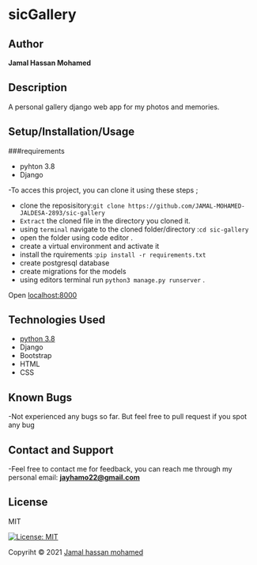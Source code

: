 # sicGallery
## Author

 **Jamal Hassan Mohamed**
## Description

A personal gallery django web app for my photos and memories.

## Setup/Installation/Usage

###requirements

* pyhton 3.8
* Django

-To acces this project, you can clone it using these steps ; 

* clone the reposisitory:```git clone https://github.com/JAMAL-MOHAMED-JALDESA-2893/sic-gallery```
* `Extract` the cloned file in the directory you cloned it.
* using `terminal` navigate to the cloned folder/directory :`cd sic-gallery`
* open the folder using code editor .
* create a virtual environment and activate it
* install the rquirements :```pip install -r requirements.txt```
* create postgresql database
* create migrations for the models
* using editors terminal run ```python3 manage.py runserver``` .

Open [localhost:8000](http://127.0.0.1:8000/)
        
## Technologies Used

* [python 3.8](https://github.com/topics/python) 
* Django
* Bootstrap
* HTML
* CSS

## Known Bugs

-Not experienced any bugs so far. But feel free to pull request  if you spot any bug

## Contact and Support

-Feel free to contact me for feedback, you can reach me through my personal email:
  **jayhamo22@gmail.com**
 
## License

MIT

[![License: MIT](https://img.shields.io/badge/License-MIT-yellow.svg)](LICENSE)

Copyriht © 2021  [Jamal hassan mohamed](https://github.com/JAMAL-MOHAMED-JALDESA-2893)